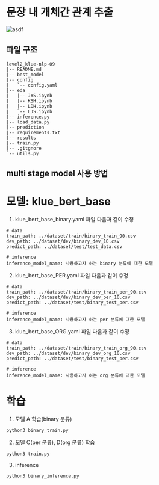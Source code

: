 # 문장 내 개체간 관계 추출
![asdf](https://user-images.githubusercontent.com/82187742/236622385-1af75b87-b5ef-4028-9b82-a52981007cf7.png)



## 파일 구조
```
level2_klue-nlp-09
|-- README.md
|-- best_model
|-- config
|   `-- config.yaml
|-- eda
|   |-- JYS.ipynb
|   |-- KSH.ipynb
|   |-- LDH.ipynb
|   `-- LJS.ipynb
|-- inference.py
|-- load_data.py
|-- prediction
|-- requirements.txt
|-- results
|-- train.py
|-- .gitgnore
`-- utils.py
```

## multi stage model 사용 방법
# 모델: klue_bert_base
1. klue_bert_base_binary.yaml 파일 다음과 같이 수정
```
# data
train_path: ../dataset/train/binary_train_90.csv
dev_path: ../dataset/dev/binary_dev_10.csv
predict_path: ../dataset/test/test_data.csv
```
```
# inference
inference_model_name: 사용하고자 하는 binary 분류에 대한 모델
```
2. klue_bert_base_PER.yaml 파일 다음과 같이 수정
```
# data
train_path: ../dataset/train/binary_train_per_90.csv
dev_path: ../dataset/dev/binary_dev_per_10.csv
predict_path: ../dataset/test/binary_test_per.csv
```
```
# inference
inference_model_name: 사용하고자 하는 per 분류에 대한 모델
```
3. klue_bert_base_ORG.yaml 파일 다음과 같이 수정
```
# data
train_path: ../dataset/train/binary_train_org_90.csv
dev_path: ../dataset/dev/binary_dev_org_10.csv
predict_path: ../dataset/test/binary_test_per.csv
```
```
# inference
inference_model_name: 사용하고자 하는 org 분류에 대한 모델
```

# 학습

1. 모델 A 학습(binary 분류)
```
python3 binary_train.py
```
2. 모델 C(per 분류), D(org 분류) 학습
```
python3 train.py
```
3. inference
```
python3 binary_inference.py
```